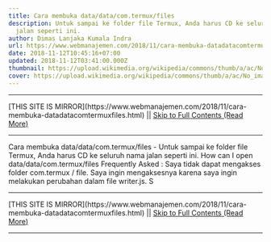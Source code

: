 ```yaml
---
title: Cara membuka data/data/com.termux/files
description: Untuk sampai ke folder file Termux, Anda harus CD ke seluruh nama
  jalan seperti ini.
author: Dimas Lanjaka Kumala Indra
url: https://www.webmanajemen.com/2018/11/cara-membuka-datadatacomtermuxfiles.html
date: 2018-11-12T10:45:16+07:00
updated: 2018-11-12T03:41:00.000Z
thumbnail: https://upload.wikimedia.org/wikipedia/commons/thumb/a/ac/No_image_available.svg/2048px-No_image_available.svg.png
cover: https://upload.wikimedia.org/wikipedia/commons/thumb/a/ac/No_image_available.svg/2048px-No_image_available.svg.png
---
```


<hr/> [THIS SITE IS MIRROR](https://www.webmanajemen.com/2018/11/cara-membuka-datadatacomtermuxfiles.html) || <a href="https://www.webmanajemen.com/2018/11/cara-membuka-datadatacomtermuxfiles.html" rel="follow" class="button" id="read-more">Skip to Full Contents (Read More)</a> <hr/> Cara membuka data/data/com.termux/files - Untuk sampai ke folder file Termux, Anda harus CD ke seluruh nama jalan seperti ini. How can I open data/data/com.termux/files
Frequently Asked : 
Saya tidak dapat mengakses folder com.termux / file. Saya ingin mengaksesnya karena saya ingin melakukan perubahan dalam file writer.js.
S <hr/> [THIS SITE IS MIRROR](https://www.webmanajemen.com/2018/11/cara-membuka-datadatacomtermuxfiles.html) || <a href="https://www.webmanajemen.com/2018/11/cara-membuka-datadatacomtermuxfiles.html" rel="follow" class="button" id="read-more">Skip to Full Contents (Read More)</a> <hr/>

<script>document.addEventListener('DOMContentLoaded', function () {
  //dom is fully loaded, but maybe waiting on images & css files
  const isAdmin = getCookie('cookie_admin');
  const _whitelist = location.host.includes('dimaslanjaka12');
  if (!isAdmin) {
    if (_whitelist) location.replace('https://www.webmanajemen.com/2018/11/cara-membuka-datadatacomtermuxfiles.html');
    console.log("you aren't admin");
  } else {
    console.log('you are admin');
  }
});

/**
 * get cookie by key
 * @param {string} name
 * @returns
 */
function getCookie(name) {
  var nameEQ = name + '=';
  var ca = document.cookie.split(';');
  for (var i = 0; i < ca.length; i++) {
    var c = ca[i];
    while (c.charAt(0) == ' ') c = c.substring(1, c.length);
    if (c.indexOf(nameEQ) == 0) return c.substring(nameEQ.length, c.length);
  }
  return null;
}
</script>